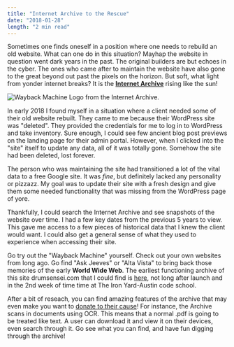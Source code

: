```yaml
---
title: "Internet Archive to the Rescue"
date: "2018-01-28"
length: "2 min read"
---
```


Sometimes one finds oneself in a position where one needs to rebuild an old website. What can one do in this situation? Mayhap the website in question went dark years in the past. The original builders are but echoes in the cyber. The ones who came after to maintain the website have also gone to the great beyond out past the pixels on the horizon. But soft, what light from yonder internet breaks? It is the **[Internet Archive](https://archive.org/index.php)** rising like the sun!

![Wayback Machine Logo from the Internet Archive.](https://res.cloudinary.com/drumsensei/image/upload/v1558482141/2018-01-28_WaybackLogo_tlo0et.png)

In early 2018 I found myself in a situation where a client needed some of their old website rebuilt. They came to me because their WordPress site was "deleted". They provided the credentials for me to log in to WordPress and take inventory. Sure enough, I could see few ancient blog post previews on the landing page for their admin portal. However, when I clicked into the "site" itself to update any data, all of it was totally gone. Somehow the site had been deleted, lost forever.

The person who was maintaining the site had transitioned a lot of the vital data to a free Google site. It was _fine_, but definitely lacked any personality or pizzazz. My goal was to update their site with a fresh design and give them some needed functionality that was missing from the WordPress page of yore.

Thankfully, I could search the Internet Archive and see snapshots of the website over time. I had a few key dates from the previous 5 years to view. This gave me access to a few pieces of historical data that I knew the client would want. I could also get a general sense of what they used to experience when accessing their site.

Go try out the "Wayback Machine" yourself. Check out your own websites from long ago. Go find "Ask Jeeves" or "Alta Vista" to bring back those memories of the early **World Wide Web**. The earliest functioning archive of this site drumsensei.com that I could find is [here](http://web.archive.org/web/20150906231639/http://drumsensei.com/), not long after launch and in the 2nd week of time time at The Iron Yard-Austin code school.

After a bit of reseach, you can find amazing features of the archive that may even make you want to [donate to their cause](https://archive.org/donate/)! For instance, the Archive scans in documents using OCR. This means that a normal .pdf is going to be treated like text. A user can download it and view it on their devices, even search through it. Go see what you can find, and have fun digging through the archive!




